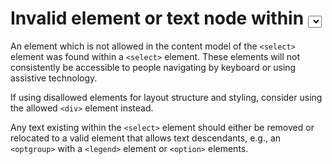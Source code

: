 # Invalid element or text node within <select>

An element which is not allowed in the content model of the `<select>` element was found within a `<select>` element. These elements will not consistently be accessible to people navigating by keyboard or using assistive technology.

If using disallowed elements for layout structure and styling, consider using the allowed `<div>` element instead.

Any text existing within the `<select>` element should either be removed or relocated to a valid element that allows text descendants, e.g., an `<optgroup>` with a `<legend>` element or `<option>` elements.
